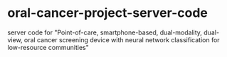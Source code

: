 # oral-cancer-project-server-code
server code for "Point-of-care, smartphone-based, dual-modality, dual-view, oral cancer screening device with neural network classification for low-resource communities"
